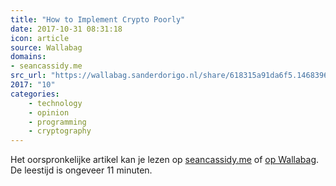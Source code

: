 ```yaml
---
title: "How to Implement Crypto Poorly"
date: 2017-10-31 08:31:18
icon: article
source: Wallabag
domains:
- seancassidy.me
src_url: "https://wallabag.sanderdorigo.nl/share/618315a91da6f5.14683968"
2017: "10"
categories:
    - technology
    - opinion
    - programming
    - cryptography
---
```

Het oorspronkelijke artikel kan je lezen op [seancassidy.me](https://www.seancassidy.me/how-to-implement-crypto-poorly.html) of [op Wallabag](https://wallabag.sanderdorigo.nl/share/618315a91da6f5.14683968). De leestijd is ongeveer 11 minuten.